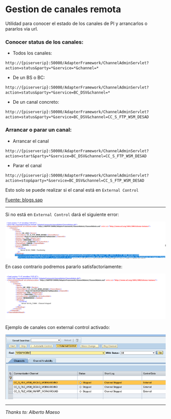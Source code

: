 # Gestion de canales remota

Utilidad para conocer el estado de los canales de PI y arrancarlos o pararlos via url.


### Conocer status de los canales:
* Todos los canales: 
````
http://{piserverip}:50000/AdapterFramework/ChannelAdminServlet?action=status&party=*&service=*&channel=*
````

* De un BS o BC:
````
http://{piserverip}:50000/AdapterFramework/ChannelAdminServlet?action=status&party=*&service=BC_DSV&channel=*
````

* De un canal concreto:
````
http://{piserverip}:50000/AdapterFramework/ChannelAdminServlet?action=status&party=*&service=BC_DSV&channel=CC_S_FTP_WSM_DESAD
````

### Arrancar o parar un canal:

* Arrancar el canal
````
http://{piserverip}:50000/AdapterFramework/ChannelAdminServlet?action=start&party=*&service=BC_DSV&channel=CC_S_FTP_WSM_DESAD
````

* Parar el canal
````
http://{piserverip}:50000/AdapterFramework/ChannelAdminServlet?action=stop&party=*&service=BC_DSV&channel=CC_S_FTP_WSM_DESAD
````

Esto solo se puede realizar si el canal está en `External Control`

[Fuente: blogs.sap](https://blogs.sap.com/2007/05/04/control-communication-channels-externally-without-using-rwb/)

***

Si no está en `External Control` dará el siguiente error:

![](img/gestion_canales1.png)

En caso contrario podremos pararlo satisfactoriamente:

![](img/gestion_canales2.png)

Ejemplo de canales con external control activado:

![](img/gestion_canales3.png)

***

*Thanks to: Alberto Maeso*